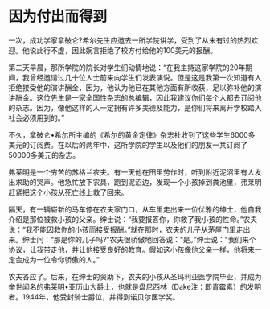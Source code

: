 # 因为付出而得到

一次，成功学家拿破仑?希尔先生应邀去一所学院讲学，受到了从未有过的热烈欢迎。他说此行不虚，因此婉言拒绝了校方付给他的100美元的报酬。 

第二天早晨，那所学院的院长对学生们动情地说：“在我主持这家学院的20年期间，我曾经邀请过几十位人士前来向学生们发表演说。但是这是我第一次知道有人拒绝接受他的演讲酬金，因为，他认为他已在其他方面有所收获，足以弥补他的演讲酬金。这位先生是一家全国性杂志的总编辑，因此我建议你们每个人都去订阅他的杂志。因为，像他这样的人一定拥有许多美德及能力，是你们将来离开学校踏入社会必须用到的。” 

不久，拿破仑&#8226;希尔所主编的《希尔的黄金定律》杂志社收到了这些学生6000多美元的订阅费。在以后的两年中，这所学院的学生以及他们的朋友一共订阅了50000多美元的杂志。 

弗莱明是一个穷苦的苏格兰农夫。有一天他在田里劳作时，听到附近泥沼里有人发出求助的哭声。他急忙放下农具，跑到泥沼边，发现一个小孩掉到粪池里，弗莱明赶紧把这个小孩从死亡线上救了回来。 

隔天，有一辆崭新的马车停在农夫家门口，从车里走出来一位优雅的绅士，他自我介绍是那位被救小孩的父亲。绅士说：“我要报答你，你救了我小孩的性命。”农夫说：“我不能因救你的小孩而接受报酬。”就在那时，农夫的儿子从茅屋门里走出来。绅士问：“那是你的儿子吗?”农夫很骄傲地回答说：“是。”绅士说：“我们来个协议，让我带走他，并让他接受良好的教育。假如这小孩像他父亲一样，他将来一定会成为一位令你骄傲的人。” 

农夫答应了。后来，在绅士的资助下，农夫的小孩从圣玛利亚医学院毕业，并成为举世闻名的弗莱明&#8226;亚历山大爵士，也就是盘尼西林（Dake注：即青霉素）的发明者。1944年，他受封骑士爵位，并得到诺贝尔医学奖。
 